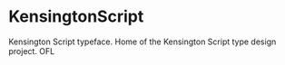 # KensingtonScript
Kensington Script typeface. Home of the Kensington Script type design project. OFL
